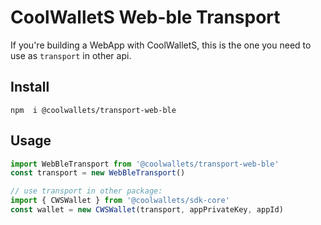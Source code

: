 # CoolWalletS Web-ble Transport

If you're building a WebApp with CoolWalletS, this is the one you need to use as `transport` in other api.

## Install

```shell
npm  i @coolwallets/transport-web-ble
```

## Usage

```javascript
import WebBleTransport from '@coolwallets/transport-web-ble'
const transport = new WebBleTransport()

// use transport in other package:
import { CWSWallet } from '@coolwallets/sdk-core'
const wallet = new CWSWallet(transport, appPrivateKey, appId)

```

